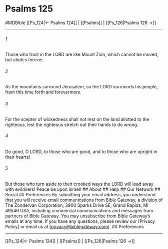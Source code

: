 # Psalms 125
#MDBible
[[Ps_124|← Psalms 124]] | [[Psalms]] | [[Ps_126|Psalms 126 →]]

***


###### 1 
Those who trust in the LORD are like Mount Zion, which cannot be moved, but abides forever. 

###### 2 
As the mountains surround Jerusalem, so the LORD surrounds his people, from this time forth and forevermore. 

###### 3 
For the scepter of wickedness shall not rest on the land allotted to the righteous, lest the righteous stretch out their hands to do wrong. 

###### 4 
Do good, O LORD, to those who are good, and to those who are upright in their hearts! 

###### 5 
But those who turn aside to their crooked ways the LORD will lead away with evildoers! Peace be upon Israel! ## About ## Help ## Our Network ## Social ## Preferences By submitting your email address, you understand that you will receive email communications from Bible Gateway, a division of The Zondervan Corporation, 3900 Sparks Drive SE, Grand Rapids, MI 49546 USA, including commercial communications and messages from partners of Bible Gateway. You may unsubscribe from Bible Gateway&rsquo;s emails at any time. If you have any questions, please review our [Privacy Policy] or email us at [privacy@biblegateway.com]. ## Preferences

***

[[Ps_124|← Psalms 124]] | [[Psalms]] | [[Ps_126|Psalms 126 →]]
